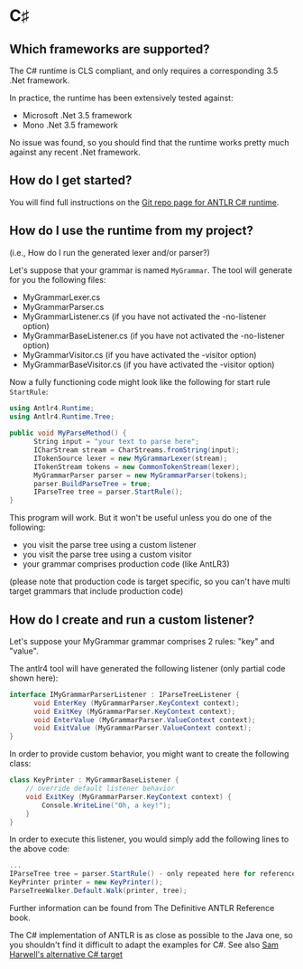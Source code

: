 # C&sharp;

## Which frameworks are supported?

The C# runtime is CLS compliant, and only requires a corresponding 3.5 .Net framework.

In practice, the runtime has been extensively tested against:

* Microsoft .Net 3.5 framework
* Mono .Net 3.5 framework

No issue was found, so you should find that the runtime works pretty much against any recent .Net framework.

## How do I get started?

You will find full instructions on the [Git repo page for ANTLR C# runtime](https://github.com/antlr/antlr4/tree/master/runtime/CSharp).
 
## How do I use the runtime from my project?

(i.e., How do I run the generated lexer and/or parser?)

Let's suppose that your grammar is named `MyGrammar`. The tool will generate for you the following files:

*   MyGrammarLexer.cs
*   MyGrammarParser.cs
*   MyGrammarListener.cs (if you have not activated the -no-listener option)
*   MyGrammarBaseListener.cs (if you have not activated the -no-listener option)
*   MyGrammarVisitor.cs (if you have activated the -visitor option)
*   MyGrammarBaseVisitor.cs (if you have activated the -visitor option)

Now a fully functioning code might look like the following for start rule `StartRule`:

```csharp
using Antlr4.Runtime;
using Antlr4.Runtime.Tree;
     
public void MyParseMethod() {
      String input = "your text to parse here";
      ICharStream stream = CharStreams.fromString(input);
      ITokenSource lexer = new MyGrammarLexer(stream);
      ITokenStream tokens = new CommonTokenStream(lexer);
      MyGrammarParser parser = new MyGrammarParser(tokens);
      parser.BuildParseTree = true;
      IParseTree tree = parser.StartRule();
}
```

This program will work. But it won't be useful unless you do one of the following:

* you visit the parse tree using a custom listener
* you visit the parse tree using a custom visitor
* your grammar comprises production code (like AntLR3)

(please note that production code is target specific, so you can't have multi target grammars that include production code)
 
## How do I create and run a custom listener?

Let's suppose your MyGrammar grammar comprises 2 rules: "key" and "value".

The antlr4 tool will have generated the following listener (only partial code shown here): 

```csharp
interface IMyGrammarParserListener : IParseTreeListener {
      void EnterKey (MyGrammarParser.KeyContext context);
      void ExitKey (MyGrammarParser.KeyContext context);
      void EnterValue (MyGrammarParser.ValueContext context);
      void ExitValue (MyGrammarParser.ValueContext context);
}
```
 
In order to provide custom behavior, you might want to create the following class:
 
```csharp
class KeyPrinter : MyGrammarBaseListener {
    // override default listener behavior
    void ExitKey (MyGrammarParser.KeyContext context) {
        Console.WriteLine("Oh, a key!");
    }
}
```
   
In order to execute this listener, you would simply add the following lines to the above code:
 
 
```csharp
...
IParseTree tree = parser.StartRule() - only repeated here for reference
KeyPrinter printer = new KeyPrinter();
ParseTreeWalker.Default.Walk(printer, tree);
```
        
Further information can be found from The Definitive ANTLR Reference book.

The C# implementation of ANTLR is as close as possible to the Java one, so you shouldn't find it difficult to adapt the examples for C#. See also [Sam Harwell's alternative C# target](https://github.com/tunnelvisionlabs/antlr4cs)

